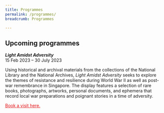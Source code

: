 ```yaml
---
title: Programmes
permalink: /programmes/
breadcrumb: Programmes

---
```



<!--

Programmes to be divided by exhibition sections.

Colours
Upcoming: default colour
Past: #c1c1c1

<table class="table table-v">
    <tr>
        <td style="background-color: #c1c1c1;">Date<br>
            &mdash;<br>
            Time</td>
        <td>
            <p>Title</p>
            <p><a href="#">Description</a></p>
        </td>
    </tr>
</table>

-->

## Upcoming programmes

<p><strong><em>Light Amidst Adversity</em></strong><br>
15 Feb 2023 &ndash; 30 July 2023</p>

<p style="margin-top: 5px;">Using historical and archival materials from the collections of the National Library and the National Archives, <em>Light Amidst Adversity</em> seeks to explore the themes of resistance and resilience during World War II as well as post-war remembrance in Singapore. The display features a selection of rare books, photographs, artworks, personal documents, and ephemera that record local war preparations and poignant stories in a time of adversity.</p>

<p><a href="https://www.eventbrite.sg/e/light-amidst-adversity-gallery-tour-tickets-525385491147" target="_blank" style="color:#E21216;">Book a visit here.</a></p>